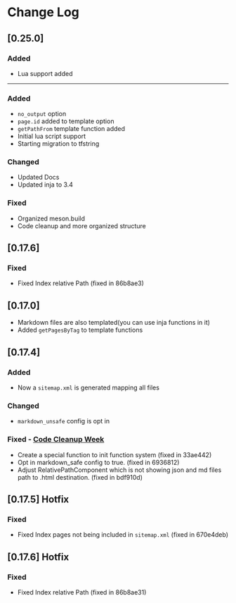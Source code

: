 # Change Log

## [0.25.0]

### Added

- Lua support added

-------

### Added

- `no_output` option
- `page.id` added to template option
- `getPathFrom` template function added
- Initial lua script support
- Starting migration to tfstring

### Changed

- Updated Docs
- Updated inja to 3.4

### Fixed

- Organized meson.build
- Code cleanup and more organized structure

## [0.17.6]

### Fixed

- Fixed Index relative Path (fixed in 86b8ae3)

## [0.17.0]

- Markdown files are also templated(you can use inja functions in it)
- Added `getPagesByTag` to template functions

## [0.17.4]

### Added

- Now a `sitemap.xml` is generated mapping all files

### Changed

- `markdown_unsafe` config is opt in

### Fixed - [Code Cleanup Week](https://github.com/Yrds/cppaper/issues/8)
- Create a special function to init function system (fixed in 33ae442)
- Opt in markdown_safe config to true. (fixed in 6936812)
- Adjust RelativePathComponent which is not showing json and md files path to .html destination. (fixed in bdf910d)

## [0.17.5] Hotfix

### Fixed

- Fixed Index pages not being included in `sitemap.xml` (fixed in 670e4deb)

## [0.17.6] Hotfix

### Fixed

- Fixed Index relative Path (fixed in 86b8ae31)
